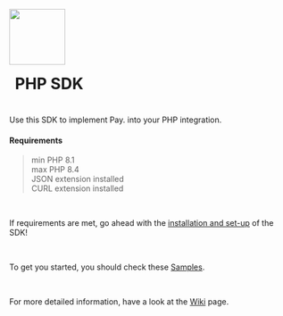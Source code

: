 <img src="https://www.pay.nl/uploads/1/brands/main_logo.png" width="100px" style="margin-bottom: -30px"/> <h1 style="position:relative;top:-6px;padding-left:10px;display: inline-block">PHP SDK</h1>


Use this SDK to implement Pay. into your PHP integration.
<br>

#### Requirements

> min PHP 8.1  
> max PHP 8.4  
> JSON extension installed  
> CURL extension installed

<br>

If requirements are met, go ahead with the [installation and set-up](https://github.com/paynl/php-sdk/wiki/Install) of the SDK!

<br>

To get you started, you should check these [Samples](https://github.com/paynl/SDK-PHP/blob/main/samples).

<br>

For more detailed information, have a look at the [Wiki](https://github.com/paynl/php-sdk/wiki/) page.

